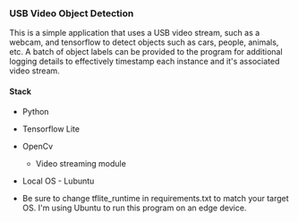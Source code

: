### USB Video Object Detection
This is a simple application that uses a USB video stream, such as a webcam, and tensorflow to detect objects such as cars, people, animals, etc. A batch of object labels can be provided to the program for additional logging details to effectively timestamp each instance and it's associated video stream.


#### Stack
* Python
* Tensorflow Lite
* OpenCv
    * Video streaming module
* Local OS - Lubuntu


* Be sure to change tflite_runtime in requirements.txt to match your target OS. I'm using Ubuntu to run this program on an edge device.